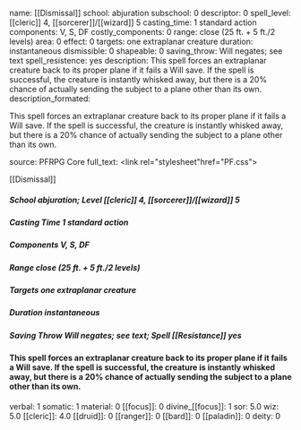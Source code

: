 name: [[Dismissal]]
school: abjuration
subschool: 0
descriptor: 0
spell_level: [[cleric]] 4, [[sorcerer]]/[[wizard]] 5
casting_time: 1 standard action
components: V, S, DF
costly_components: 0
range: close (25 ft. + 5 ft./2 levels)
area: 0
effect: 0
targets: one extraplanar creature
duration: instantaneous
dismissible: 0
shapeable: 0
saving_throw: Will negates; see text
spell_resistence: yes
description: This spell forces an extraplanar creature back to its proper plane if it fails a Will save. If the spell is successful, the creature is instantly whisked away, but there is a 20% chance of actually sending the subject to a plane other than its own.
description_formated: <p>This spell forces an extraplanar creature back to its proper plane if it fails a Will save. If the spell is successful, the creature is instantly whisked away, but there is a 20% chance of actually sending the subject to a plane other than its own.</p>
source: PFRPG Core
full_text: <link rel="stylesheet"href="PF.css"><div class="heading"><p class="alignleft">[[Dismissal]]</p><div style="clear: both;"></div></div><div><h5><b>School </b>abjuration; <b>Level </b>[[cleric]] 4, [[sorcerer]]/[[wizard]] 5</h5><h5><b>Casting Time </b>1 standard action</h5><h5><b>Components </b>V, S, DF</h5><h5><b>Range </b>close (25 ft. + 5 ft./2 levels)</h5><h5><b>Targets </b> one extraplanar creature</h5><h5><b>Duration </b>instantaneous</h5><h5><b>Saving Throw </b>Will negates; see text; <b>Spell [[Resistance]] </b>yes</h5></div><div><h4><p>This spell forces an extraplanar creature back to its proper plane if it fails a Will save. If the spell is successful, the creature is instantly whisked away, but there is a 20% chance of actually sending the subject to a plane other than its own.</p></h4></div>
verbal: 1
somatic: 1
material: 0
[[focus]]: 0
divine_[[focus]]: 1
sor: 5.0
wiz: 5.0
[[cleric]]: 4.0
[[druid]]: 0
[[ranger]]: 0
[[bard]]: 0
[[paladin]]: 0
deity: 0
